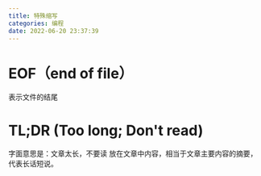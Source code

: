 ```yaml
---
title: 特殊缩写
categories: 编程
date: 2022-06-20 23:37:39
---
```


# EOF（end of file）
表示文件的结尾

# TL;DR (Too long; Don't read)
字面意思是：文章太长，不要读
放在文章中内容，相当于文章主要内容的摘要，代表长话短说。
